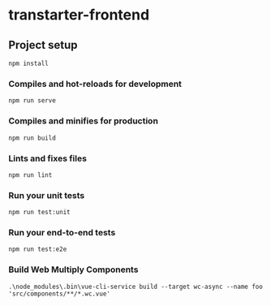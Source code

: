 # transtarter-frontend

## Project setup
```
npm install
```

### Compiles and hot-reloads for development
```
npm run serve
```

### Compiles and minifies for production
```
npm run build
```

### Lints and fixes files
```
npm run lint
```

### Run your unit tests
```
npm run test:unit
```

### Run your end-to-end tests
```
npm run test:e2e
```


### Build Web Multiply Components
```
.\node_modules\.bin\vue-cli-service build --target wc-async --name foo 'src/components/**/*.wc.vue'
```